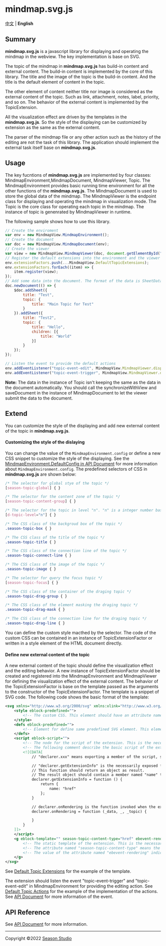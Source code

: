 # mindmap.svg.js
[中文](./readme_cn.md) | **English**
   
  
## Summary
**mindmap.svg.js** is a javascript library for displaying and operating the mindmap in the webview. The key implementation is base on SVG.

The topic of the mindmap in **mindmap.svg.js** has build-in content and external content. The build-in content is implemented by the core of this library. The title and the image of the topic is the build-in content. And the title is the default element of content in the topic.

The other element of content neither title nor image is considered as the external content of the topic. Such as link, attachment, notes, label, priority, and so on. The behavior of the external content is implemented by the TopicExtension.

All the visualization effect are driven by the templates in the **mindmap.svg.js**. So the style of the displaying can be customized by extension as the same as the external content.

The parser of the mindmap file or any other action such as the history of the editing are not the task of this library. The application should implement the external task itself base on **mindmap.svg.js**.

## Usage
The key fucntions of **mindmap.svg.js** are implemented by four classes: MindmapEnvironment,MindmapDocument, MindmapViewer, Topic. The MindmapEnvironment provides basic running time environment for all the other functions of the  **mindmap.svg.js**. The MindmapDocument is used to store the global data of the mindmap. The MindmapViewer is the endpoint class for displaying and operating the mindmap in visualization mode. The Topic is the core class for operating each topic in the mindmap. The instance of topic is genenrated by MindmapViewer in runtime.

The following sample shows how to use this library.
``` javascript
// Create the enviroment
var env = new MindmapView.MindmapEnvironment();
// Create the document
var doc = new MindmapView.MindmapDocument(env);
// Create the viewer
var view = new MindmapView.MindmapViewer(doc, document.getElementById("view"));
// Register the default extensions into the environment and the viewer
env.extensionFactors.push(...MindmapView.DefaultTopicExtensions);
env.extensionFactors.forEach((item) => {
    item.register(view);
});
// Add some data into the document. The format of the data is SheetData and TopicData
doc.newDocument(() => {
    $doc.addSheet({
        title: "Test",
        topic: {
            title: "Main Topic for Test"
        }
    }).addSheet({
        title: "Test2",
        topic: {
            title: "Hello",
            children: [{
                title: "World"
            }]
        }
    });
});

// Listen the event to provide the default actions
env.addEventListener("topic-event-edit", MindmapView.MindmapViewer.dispatchTopicEventAction.bind(MindmapView.DefaultTopicEventActions));
env.addEventListener("topic-event-trigger", MindmapView.MindmapViewer.dispatchTopicEventAction.bind(MindmapView.DefaultTopicEventActions));
```
**Note:** The data in the instance of Topic isn't keeping the same as the data in the document automatically. You should call the synchronizeWithView and saveDocument in the instance of MindmapDocument to let the viewer submit the data to the document.

## Extend
You can customize the style of the displaying and add new external content of the topic in **mindmap.svg.js**.
#### Customizing the style of the dislaying
You can change the value of the <code>MindmapEnvironment.config</code> or define a new CSS snippet to customize the style of the displaying. See the [MindmapEnvironment.DefaultConfig in API Document](./doc/mindmapEnv.md#MindmapEnvironment+DefaultConfig) for more information about <code>MindmapEnvironment.config</code>.
The predefined selectors of CSS in **mindmap.svg.js** are shown below:
``` css
/* The selector for global stye of the topic */
[season-topic-global] { }

/* The selector for the content zone of the topic */
[season-topic-content-group] { }

/* The selector for the topic in level "n". "n" is a integer number base on 0. */
[d-topic-level="n"] { }

/* The CSS class of the backgroud box of the topic */
.season-topic-box { }

/* The CSS class of the title of the topic */
.season-topic-title { }

/* The CSS class of the connection line of the topic */
.season-topic-connect-line { }

/* The CSS class of the image of the topic */
.season-topic-image { }

/* The selector for query the focus topic */
[season-topic-focus] { }

/* The CSS class of the container of the draging topic */
.season-topic-drag-group { }

/* The CSS class of the element masking the draging topic */
.season-topic-drag-mask { }

/* The CSS class of the connection line for the draging topic */
.season-topic-drag-line { }
```
You can define the custom style macthed by the selector. The code of the custom CSS can be contained in an instance of TopicExtensionFactor or written in a style element of the HTML document directly.

#### Define new external content of the topic
A new external content of the topic should define the visualization effect and the editing behavior.
A new instance of TopicExtensionFactor should be created and registered into the MindmapEnvironment and MindmapViewer for defining the visualization effect of the external content. The behavior of the TopicExtensionFactor is base on the template passed as the arguments to the constructor of the TopicExtensionFactor. The template is a snippet of SVG code. The following code shows the basic format of the template:
``` xml
<svg xmlns="http://www.w3.org/2000/svg" xmlns:xlink="http://www.w3.org/1999/xlink">
    <style eblock-predefined="">
        <!-- The custom CSS. This element should have an attribute named "eblock-predefined". This element can be ignore if there is no custom CSS. -->
    </style>
    <defs eblock-predefined="">
        <!-- Element for define same predefined SVG element. This element should have an attribute named "eblock-predefined". This element can be ignore if there is no predefined element. -->
    </defs>
    <script eblock-script="">
        <!-- The node for the script of the extension. This is the necessarily node in the template. This node should have an attribute named "eblock-script".  -->
        <!-- The following comment describe the basic script of the extension -->
        <![CDATA[
            // "declarer.xxx" means exporting a member of the script, such as function, data, and so on.

            // "declarer.getExtensionInfo" is the necessarily exposed fucntion in an extension. 
            // This function should return an object as result. 
            // The result object should contain a member named "name" to describe the unique name of the extension. 
            declarer.getExtensionInfo = function () {
                return {
                    name: "href"
                };
            }

            // declarer.onRendering is the function invoked when the extension is rendering. The 1st argument is the data of the topic. The 2nd argument is the instance of the topic this extension belong to.
            declarer.onRendering = function (_data, _, _topic) {

            }
        }
    ]]>
    </script>
    <g eblock-template="" season-topic-content-type="href" ebevent-rendering="onRendering">
        <!-- The static template of the extension. This is the necessarily node in the template. This node should have an attribute named "eblock-template" -->
        <!-- The attribute named "season-topic-content-type" means the type of the content. This value will be set as the parameter of the editing event. -->
        <!-- The value of the attribute named "ebevent-rendering" indicates which exposed function will be invoked when the extension is rendering. -->
    </g>
</svg>
```
See [Default Topic Extensions](./src/defaultTopicExtensions/) for the example of the template.

The extension should listen the event "topic-event-trigger" and "topic-event-edit" in MindmapEnvironment for providing the editing action. See [Default Topic Actions](./src/defaultExportActions/) for the example of the implementation of the actions. See [API Document](./doc/api.md) for more information of the event.

## API Reference
See [API Document](./doc/api.md) for more information.

----------
Copyright ©2022 [Season Studio](mailto:season-studio@outlook.com)
